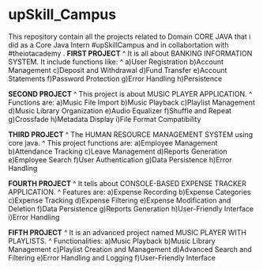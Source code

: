 # upSkill_Campus

This repository contain all the projects related to Domain CORE JAVA that i did as a Core Java Intern #upSkillCampus and in collabortation with #theiotacademy .
**FIRST PROJECT**
^ It is all about BANKING INFORMATION SYSTEM. It include functions like:
^ a)User Registration  b)Account Management  c)Deposit and Withdrawal  d)Fund Transfer  e)Account Statements f)Password Protection  g)Error Handling  h)Persistence

**SECOND PROJECT**
^ This project is about MUSIC PLAYER APPLICATION.
^ Functions are:
a)Music File Import  b)Music Playback  c)Playlist Management  d)Music Library Organization  e)Audio Equalizer  f)Shuffle and Repeat  g)Crossfade  h)Metadata Display  i)File Format Compatibility

**THIRD PROJECT**
^ The HUMAN RESOURCE MANAGEMENT SYSTEM using core java.
^ This project functions are:
a)Employee Management  b)Attendance Tracking  c)Leave Management  d)Reports Generation  e)Employee Search  f)User Authentication  g)Data Persistence  h)Error Handling 

**FOURTH PROJECT**
^ It tells about CONSOLE-BASED EXPENSE TRACKER APPLICATION.
^ Features are:
a)Expense Recording   b)Expense Categories  c)Expense Tracking  d)Expense Filtering  e)Expense Modification and Deletion  f)Data Persistence  g)Reports Generation   h)User-Friendly Interface   i)Error Handling

**FIFTH PROJECT**
^ It is an advanced project named MUSIC PLAYER WITH PLAYLISTS.
^ Functionalities: 
a)Music Playback  b)Music Library Management  c)Playlist Creation and Management  d)Advanced Search and Filtering  e)Error Handling and Logging  f)User-Friendly Interface

